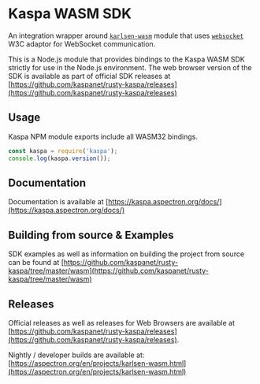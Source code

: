 # Kaspa WASM SDK

An integration wrapper around [`karlsen-wasm`](https://www.npmjs.com/package/karlsen-wasm) module that uses [`websocket`](https://www.npmjs.com/package/websocket) W3C adaptor for WebSocket communication.

This is a Node.js module that provides bindings to the Kaspa WASM SDK strictly for use in the Node.js environment. The web browser version of the SDK is available as part of official SDK releases at [https://github.com/kaspanet/rusty-kaspa/releases](https://github.com/kaspanet/rusty-kaspa/releases)

## Usage

Kaspa NPM module exports include all WASM32 bindings.
```javascript
const kaspa = require('kaspa');
console.log(kaspa.version());
```

## Documentation

Documentation is available at [https://kaspa.aspectron.org/docs/](https://kaspa.aspectron.org/docs/)


## Building from source & Examples

SDK examples as well as information on building the project from source can be found at [https://github.com/kaspanet/rusty-kaspa/tree/master/wasm](https://github.com/kaspanet/rusty-kaspa/tree/master/wasm)

## Releases

Official releases as well as releases for Web Browsers are available at [https://github.com/kaspanet/rusty-kaspa/releases](https://github.com/kaspanet/rusty-kaspa/releases).

Nightly / developer builds are available at: [https://aspectron.org/en/projects/karlsen-wasm.html](https://aspectron.org/en/projects/karlsen-wasm.html)


